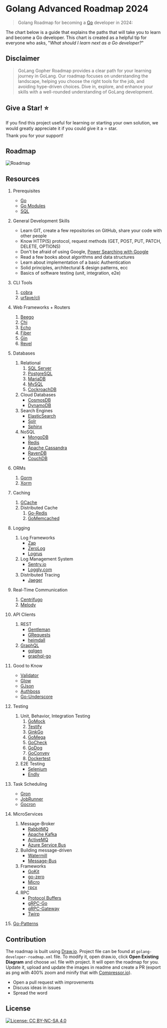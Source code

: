 # Golang Advanced Roadmap 2024

> Golang Roadmap for becoming a [Go](https://golang.org/) developer in 2024:

The chart below is a guide that explains the paths that will take you to learn and become a Go developer. This chart is created as a helpful tip for everyone who asks, "*What should I learn next as a Go developer?*"

## Disclaimer

> GoLang Gopher Roadmap provides a clear path for your learning journey in GoLang. Our roadmap focuses on understanding the landscape, helping you choose the right tools for the job, and avoiding hype-driven choices. Dive in, explore, and enhance your skills with a well-rounded understanding of GoLang development.
## Give a Star! :star:

If you find this project useful for learning or starting your own solution, we would greatly appreciate it if you could give it a :star: star. </br>  Thank you for your support!  
## Roadmap

![Roadmap](./golang-advanced-roadmap.drawio.png)


## Resources

1. Prerequisites

   - [Go](https://golangbot.com/)
   - [Go Modules](https://blog.golang.org/using-go-modules)
   - [SQL](https://www.w3schools.com/sql/default.asp)

2. General Development Skills

   - Learn GIT, create a few repositories on GitHub, share your code with other people
   - Know HTTP(S) protocol, request methods (GET, POST, PUT, PATCH, DELETE, OPTIONS)
   - Don't be afraid of using Google, [Power Searching with Google](http://www.powersearchingwithgoogle.com/)
   - Read a few books about algorithms and data structures
   - Learn about implementation of a basic Authentication
   - Solid principles, architectural & design patterns, ecc
   - Basics of software testing (unit, integration, e2e)

3. CLI Tools
   1. [cobra](https://github.com/spf13/cobra)
   2. [urfave/cli](https://github.com/urfave/cli)

4. Web Frameworks + Routers

   1. [Beego](https://github.com/beego/beego)
   2. [Chi](https://github.com/go-chi/chi)
   3. [Echo](https://github.com/labstack/echo)
   4. [Fiber](https://github.com/gofiber/fiber)
   5. [Gin](https://github.com/gin-gonic/gin)
   6. [Revel](https://github.com/revel/revel)

5. Databases

   1. Relational
      1. [SQL Server](https://www.microsoft.com/en-us/sql-server/sql-server-2017)
      2. [PostgreSQL](https://www.postgresql.org/)
      3. [MariaDB](https://mariadb.org/)
      4. [MySQL](https://www.mysql.com/)
      5. [CockroachDB](https://www.cockroachlabs.com/) 
   2. Cloud Databases
      - [CosmosDB](https://docs.microsoft.com/en-us/azure/cosmos-db)
      - [DynamoDB](https://aws.amazon.com/dynamodb/)
   3. Search Engines
      - [ElasticSearch](https://www.elastic.co/)
      - [Solr](http://lucene.apache.org/solr/)
      - [Sphinx](http://sphinxsearch.com/)
   4. NoSQL
      - [MongoDB](https://www.mongodb.com/)
      - [Redis](https://redis.io/)
      - [Apache Cassandra](http://cassandra.apache.org/)
      - [RavenDB](https://github.com/ravendb/ravendb)
      - [CouchDB](http://couchdb.apache.org/)

6. ORMs

   1. [Gorm](https://github.com/go-gorm/gorm)
   2. [Xorm](https://github.com/go-xorm/xorm)

7. Caching

   1. [GCache](https://github.com/bluele/gcache)
   2. Distributed Cache
      1. [Go-Redis](https://github.com/go-redis/redis)
      2. [GoMemcached](https://github.com/bradfitz/gomemcache)

8. Logging

   1. Log Frameworks
      - [Zap](https://github.com/uber-go/zap)
      - [ZeroLog](https://github.com/rs/zerolog)
      - [Logrus](https://github.com/sirupsen/logrus)
   2. Log Management System
      - [Sentry.io](http://sentry.io)
      - [Loggly.com](https://loggly.com)
   3. Distributed Tracing
      - [Jaeger](https://www.jaegertracing.io/)

9. Real-Time Communication
   1. [Centrifugo](https://github.com/centrifugal/centrifugo)
   2. [Melody](https://github.com/olahol/melody)

10. API Clients

    1. REST
       - [Gentleman](https://github.com/h2non/gentleman)
       - [GRequests](https://github.com/kennethreitz/grequests)
       - [heimdall](https://github.com/gojek/heimdall)
    2. [GraphQL](https://graphql.org/)
       - [gqlgen](https://github.com/99designs/gqlgen)
       - [graphql-go](https://github.com/graph-gophers/graphql-go)

11. Good to Know

    - [Validator](https://github.com/go-playground/validator)
    - [Glow](https://github.com/pytorch/glow)
    - [GJson](https://github.com/tidwall/gjson)
    - [Authboss](https://github.com/volatiletech/authboss)
    - [Go-Underscore](https://github.com/ahl5esoft/golang-underscore)

12. Testing

    1. Unit, Behavior, Integration Testing
       1. [GoMock](https://github.com/golang/mock)
       2. [Testify](https://github.com/stretchr/testify)
       3. [GinkGo](https://github.com/onsi/ginkgo)
       4. [GoMega](https://github.com/onsi/gomega)
       5. [GoCheck](https://github.com/go-check/check)
       6. [GoDog](https://github.com/DATA-DOG/godog)
       7. [GoConvey](https://github.com/smartystreets/goconvey)
       8. [Dockertest](https://github.com/ory/dockertest)
    2. E2E Testing
       - [Selenium](https://github.com/tebeka/selenium)
       - [Endly](https://github.com/viant/endly)

13. Task Scheduling

    - [Gron](https://github.com/roylee0704/gron)
    - [JobRunner](https://github.com/bamzi/jobrunner)
    - [Gocron](https://github.com/go-co-op/gocron)

14. MicroServices

    1. Message-Broker
       - [RabbitMQ](https://www.rabbitmq.com/tutorials/tutorial-one-go.html)
       - [Apache Kafka](https://kafka.apache.org/)
       - [ActiveMQ](https://github.com/apache/activemq)
       - [Azure Service Bus](https://docs.microsoft.com/en-us/azure/service-bus-messaging/service-bus-messaging-overview)
    2. Building message-driven
       - [Watermill](https://github.com/ThreeDotsLabs/watermill)
       - [Message-Bus](https://github.com/vardius/message-bus)
    3. Frameworks
         - [GoKit](https://github.com/go-kit/kit)
         - [go-zero](https://github.com/tal-tech/go-zero)
         - [Micro](https://github.com/micro/go-micro)
         - [rpcx](https://github.com/smallnest/rpcx)
    4. RPC
         - [Protocol Buffers](https://github.com/protocolbuffers/protobuf)
         - [gRPC-Go](https://github.com/grpc/grpc-go)
         - [gRPC-Gateway](https://github.com/grpc-ecosystem/grpc-gateway)
         - [Twirp](https://github.com/twitchtv/twirp)

15. [Go-Patterns](https://github.com/tmrts/go-patterns)


## Contribution

The roadmap is built using [Draw.io](https://www.draw.io/). Project file can be found at `golang-developer-roadmap.xml` file. To modify it, open draw.io, click **Open Existing Diagram** and choose `xml` file with project. It will open the roadmap for you. Update it, upload and update the images in readme and create a PR (export as png with 400% zoom and minify that with [Compressor.io](https://compressor.io/compress)).

- Open a pull request with improvements
- Discuss ideas in issues
- Spread the word

## License

[![License: CC BY-NC-SA 4.0](https://img.shields.io/badge/License-CC%20BY--NC--SA%204.0-lightgrey.svg)](https://creativecommons.org/licenses/by-nc-sa/4.0/)
